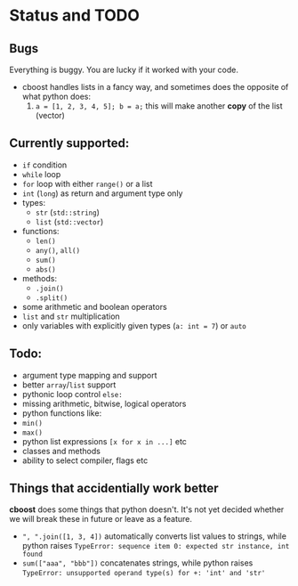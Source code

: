 # Status and TODO

## Bugs

Everything is buggy. You are lucky if it worked with your code.

- cboost handles lists in a fancy way, and sometimes does the opposite of what python does:
    1. `a = [1, 2, 3, 4, 5]; b = a;` this will make another **copy** of the list (vector)

## Currently supported:
- `if` condition
- `while` loop
- `for` loop with either `range()` or a list
- `int` (`long`) as return and argument type only
- types:
    - `str` (`std::string`)
    - `list` (`std::vector`)
- functions:
    - `len()`
    - `any()`, `all()`
    - `sum()`
    - `abs()`
- methods:
    - `.join()`
    - `.split()`
- some arithmetic and boolean operators
- `list` and `str` multiplication
- only variables with explicitly given types (`a: int = 7`) or `auto`

## Todo:
- argument type mapping and support
- better `array`/`list` support
- pythonic loop control `else:`
- missing arithmetic, bitwise, logical operators
- python functions like:
 - `min()`
 - `max()`
- python list expressions `[x for x in ...]` etc
- classes and methods
- ability to select compiler, flags etc

## Things that accidentially work better

**cboost** does some things that python doesn't. It's not yet decided whether we will break these in future or leave as a feature.

- `", ".join([1, 3, 4])` automatically converts list values to strings, while python raises `TypeError: sequence item 0: expected str instance, int found`
- `sum(["aaa", "bbb"])` concatenates strings, while python raises `TypeError: unsupported operand type(s) for +: 'int' and 'str'`
